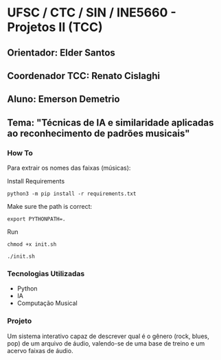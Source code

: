 # UFSC / CTC / SIN / INE5660 - Projetos II (TCC)

## Orientador: Elder Santos

## Coordenador TCC: Renato Cislaghi

## Aluno: Emerson Demetrio

## Tema: "Técnicas de IA e similaridade aplicadas ao reconhecimento de padrões musicais"

### How To

Para extrair os nomes das faixas (músicas):

Install Requirements

```python3 -m pip install -r requirements.txt```

Make sure the path is correct:

```export PYTHONPATH=.```

Run

```chmod +x init.sh```

```./init.sh```

### Tecnologias Utilizadas

- Python
- IA
- Computação Musical

### Projeto

Um sistema interativo capaz de descrever qual é o gênero (rock, blues, pop) de um arquivo de áudio,
valendo-se de uma base de treino e um acervo faixas de áudio.

